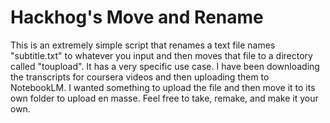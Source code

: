# Hackhog's Move and Rename
This is an extremely simple script that renames a text file names "subtitle.txt" to whatever you input and then moves that file to a directory called "toupload".
It has a very specific use case. I have been downloading the transcripts for coursera videos and then uploading them to NotebookLM. I wanted something to upload the file and then move it to its own folder to upload en masse. 
Feel free to take, remake, and make it your own. 
